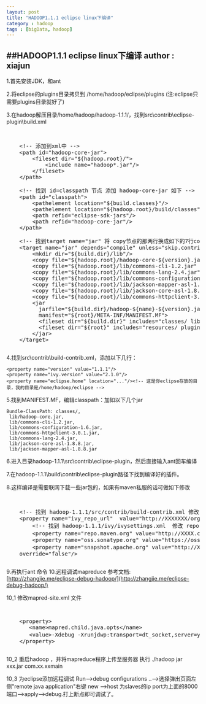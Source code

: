 ```yaml
---
layout: post
title: "HADOOP1.1.1 eclipse linux下编译"
category : hadoop
tags : [bigData, hadoop]
---
```

##HADOOP1.1.1 eclipse linux下编译
**author : xiajun**
-
1.首先安装JDK，和ant

2.将eclipse的plugins目录拷贝到 /home/hadoop/eclipse/plugins (注:eclipse只需要plugins目录就好了)

3.在hadoop解压目录/home/hadoop/hadoop-1.1.1/，找到src\contrib\eclipse-plugin\build.xml
<pre><xmp>
	<!-- 添加到xml中 -->
	<path id="hadoop-core-jar">              
		<fileset dir="${hadoop.root}/">              
			<include name="hadoop*.jar"/>              
		</fileset>              
	</path>

	<!-- 找到 id=classpath 节点 添加 hadoop-core-jar 如下 -->
	<path id="classpath">              
	    <pathelement location="${build.classes}"/>              
	    <pathelement location="${hadoop.root}/build/classes"/>              
	    <path refid="eclipse-sdk-jars"/>              
	    <path refid="hadoop-core-jar"/>              
	</path>

	<!-- 找到target name="jar" 将 copy节点的那两行换成如下的7行copy节点 其它不用动  -->
	<target name="jar" depends="compile" unless="skip.contrib">            
	    <mkdir dir="${build.dir}/lib"/>            
	    <copy file="${hadoop.root}/hadoop-core-${version}.jar" tofile="${build.dir}/lib/hadoop-core.jar" verbose="true"/>              
	    <copy file="${hadoop.root}/lib/commons-cli-1.2.jar"  todir="${build.dir}/lib" verbose="true"/>              
	    <copy file="${hadoop.root}/lib/commons-lang-2.4.jar"  todir="${build.dir}/lib" verbose="true"/>              
	    <copy file="${hadoop.root}/lib/commons-configuration-1.6.jar"  todir="${build.dir}/lib" verbose="true"/>              
	    <copy file="${hadoop.root}/lib/jackson-mapper-asl-1.8.8.jar"  todir="${build.dir}/lib" verbose="true"/>              
	    <copy file="${hadoop.root}/lib/jackson-core-asl-1.8.8.jar"  todir="${build.dir}/lib" verbose="true"/>              
	    <copy file="${hadoop.root}/lib/commons-httpclient-3.0.1.jar"  todir="${build.dir}/lib" verbose="true"/>             
	    <jar
	      jarfile="${build.dir}/hadoop-${name}-${version}.jar"
	      manifest="${root}/META-INF/MANIFEST.MF">            
	      <fileset dir="${build.dir}" includes="classes/ lib/"/>            
	      <fileset dir="${root}" includes="resources/ plugin.xml"/>            
	    </jar>            
	</target>
</xmp></pre>
4.找到src\contrib\build-contrib.xml，添加以下几行：

	<property name="version" value="1.1.1"/>           
	<property name="ivy.version" value="2.1.0"/>           
	<property name="eclipse.home" location="..."/><!-- 这是你eclipse存放的目录，我的目录是/home/hadoop/eclipse -->

5.找到MANIFEST.MF，编辑classpath：加如以下几个jar

	Bundle-ClassPath: classes/,           
	 lib/hadoop-core.jar,           
	 lib/commons-cli-1.2.jar,           
	 lib/commons-configuration-1.6.jar,           
	 lib/commons-httpclient-3.0.1.jar,           
	 lib/commons-lang-2.4.jar,           
	 lib/jackson-core-asl-1.8.8.jar,           
	 lib/jackson-mapper-asl-1.8.8.jar
6.进入目录hadoop-1.1.1\src\contrib\eclipse-plugin，然后直接输入ant回车编译

7.在hadoop-1.1.1\build\contrib\eclipse-plugin路径下找到编译好的插件。

8.这样编译是需要联网下载一些jar包的，如果有maven私服的话可做如下修改
<pre><xmp>
	<!-- 找到 hadoop-1.1.1/src/contrib/build-contrib.xml 修改ivy_repo_url节点 -->
    <property name="ivy_repo_url"  value="http://XXXXXXX/org/apache/ivy/ivy/2.1.0/ivy-2.1.0.jar" />     
        <!-- 找到 hadoop-1.1.1/ivy/ivysettings.xml  修改 repo.maven.org节点 -->
        <property name="repo.maven.org" value="http://XXXX.com"     <!-- 私服的地址 -->  override="false"/>     
        <property name="oss.sonatype.org" value="https://oss.sonatype.org/content/groups/public/" override="false"/>     
        <property name="snapshot.apache.org" value="http://XXX.com"     <!-- 私服的地址 -->
    override="false"/>
</xmp></pre>

9.再执行ant 命令
10.远程调试mapreduce
参考文档: [http://zhangjie.me/eclipse-debug-hadoop/](http://zhangjie.me/eclipse-debug-hadoop/)

10_1 修改mapred-site.xml 文件
<pre><xmp>
	<property> 
       <name>mapred.child.java.opts</name> 
       <value>-Xdebug -Xrunjdwp:transport=dt_socket,server=y,suspend=y,address=8000</value><!-- suspend 当有多个map或者reduce时必须为y -->
    </property>
</xmp></pre>
10_2 重启hadoop ，并将mapreduce程序上传至服务器 执行 ./hadoop jar xxx.jar com.xx.xxmain

10_3 为eclipse添加远程调试 Run-->debug configurations ..-->选择弹出页面左侧"remote java application"右键 new -->host 为slaves的ip port为上面的8000端口-->apply-->debug.打上断点即可调试了。